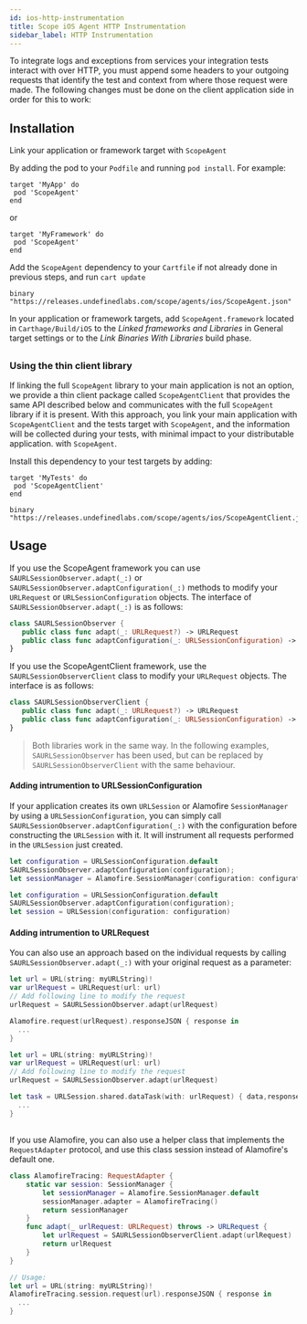 ```yaml
---
id: ios-http-instrumentation
title: Scope iOS Agent HTTP Instrumentation
sidebar_label: HTTP Instrumentation
---
```


To integrate logs and exceptions from services your integration tests interact with over HTTP, 
you must append some headers to your outgoing requests that identify the test and context from where those request were made. 
The following changes must be done on the client application side in order for this to work:

## Installation

Link your application or framework target with `ScopeAgent`

<!--DOCUSAURUS_CODE_TABS-->
<!--Cocoapods-->
By adding the pod to your `Podfile` and running `pod install`. For example:

```
target 'MyApp' do
 pod 'ScopeAgent'
end
```

or

```
target 'MyFramework' do
 pod 'ScopeAgent'
end
```

<!--Carthage-->
Add the `ScopeAgent` dependency to your `Cartfile` if not already done in previous steps, and run `cart update`

```
binary "https://releases.undefinedlabs.com/scope/agents/ios/ScopeAgent.json"
```

In your application or framework targets, add `ScopeAgent.framework` located in `Carthage/Build/iOS` to the
*Linked frameworks and Libraries* in General target settings or to the *Link Binaries With Libraries* build phase. 

<!--END_DOCUSAURUS_CODE_TABS-->

## 



### Using the thin client library

If linking the full `ScopeAgent` library to your main application is not an option, we provide a thin client package called `ScopeAgentClient` that provides the same API described below and communicates with the full `ScopeAgent` library if it is present. With this approach, you link your main application with `ScopeAgentClient` and the tests target with `ScopeAgent`, and the information will be collected during your tests, with minimal impact to your distributable application.
with `ScopeAgent`.

Install this dependency to your test targets by adding:

<!--DOCUSAURUS_CODE_TABS-->
<!--Cocoapods-->

```
target 'MyTests' do
 pod 'ScopeAgentClient'
end
```

<!--Carthage-->

```
binary "https://releases.undefinedlabs.com/scope/agents/ios/ScopeAgentClient.json"
```

<!--END_DOCUSAURUS_CODE_TABS-->


## Usage

If you use the ScopeAgent framework you can use  `SAURLSessionObserver.adapt(_:)` or `SAURLSessionObserver.adaptConfiguration(_:)` methods to modify your `URLRequest` or `URLSessionConfiguration` objects. The interface of `SAURLSessionObserver.adapt(_:)` is as follows:

```swift
class SAURLSessionObserver {
   public class func adapt(_: URLRequest?) -> URLRequest
   public class func adaptConfiguration(_: URLSessionConfiguration) -> URLSessionConfiguration
}
```

If you use the ScopeAgentClient framework, use the `SAURLSessionObserverClient` class to modify your `URLRequest` objects. The interface is as follows:

```swift
class SAURLSessionObserverClient {
   public class func adapt(_: URLRequest?) -> URLRequest
   public class func adaptConfiguration(_: URLSessionConfiguration) -> URLSessionConfiguration
}
```

> Both libraries work in the same way. In the following examples, `SAURLSessionObserver` has been used, but can be replaced by `SAURLSessionObserverClient` with the same behaviour.

#### Adding intrumention to URLSessionConfiguration

If your application creates its own `URLSession` or Alamofire `SessionManager` by using a `URLSessionConfiguration`, you can simply call `SAURLSessionObserver.adaptConfiguration(_:)` with the configuration before constructing the `URLSession` with it. It will instrument all requests performed in the `URLSession` just created.

<!--DOCUSAURUS_CODE_TABS-->
<!--Alamofire-->

```swift
let configuration = URLSessionConfiguration.default
SAURLSessionObserver.adaptConfiguration(configuration);
let sessionManager = Alamofire.SessionManager(configuration: configuration)
```

<!--URLSession-->

```swift
let configuration = URLSessionConfiguration.default
SAURLSessionObserver.adaptConfiguration(configuration);
let session = URLSession(configuration: configuration)
```

<!--END_DOCUSAURUS_CODE_TABS-->

#### Adding intrumention to URLRequest

You can also use an approach based on the individual requests by calling `SAURLSessionObserver.adapt(_:)` with your original request as a parameter:

<!--DOCUSAURUS_CODE_TABS-->
<!--Alamofire-->

```swift
let url = URL(string: myURLString)!
var urlRequest = URLRequest(url: url)
// Add following line to modify the request
urlRequest = SAURLSessionObserver.adapt(urlRequest)

Alamofire.request(urlRequest).responseJSON { response in
  ...
}
```

<!--URLSession-->

```swift
let url = URL(string: myURLString)!
var urlRequest = URLRequest(url: url)
// Add following line to modify the request
urlRequest = SAURLSessionObserver.adapt(urlRequest)

let task = URLSession.shared.dataTask(with: urlRequest) { data,response,error  in
  ...
}
```

<!--END_DOCUSAURUS_CODE_TABS-->

## 

If you use Alamofire, you can also use a helper class that implements the `RequestAdapter` protocol, and use this class session instead of Alamofire's default one.

```swift
class AlamofireTracing: RequestAdapter {
    static var session: SessionManager {
        let sessionManager = Alamofire.SessionManager.default
        sessionManager.adapter = AlamofireTracing()
        return sessionManager
    }
    func adapt(_ urlRequest: URLRequest) throws -> URLRequest {
        let urlRequest = SAURLSessionObserverClient.adapt(urlRequest)
        return urlRequest
    }
}

// Usage:
let url = URL(string: myURLString)!
AlamofireTracing.session.request(url).responseJSON { response in
  ...
}
```

